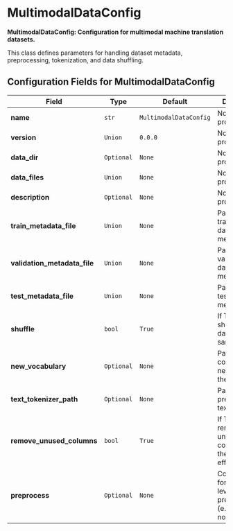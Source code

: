 # MultimodalDataConfig

<p>

**MultimodalDataConfig: Configuration for multimodal machine translation datasets.**

This class defines parameters for handling dataset metadata, preprocessing, 
tokenization, and data shuffling.</p>

<h2>Configuration Fields for MultimodalDataConfig</h2>
<table>
  <thead>
    <tr>
      <th>Field</th>
      <th>Type</th>
      <th>Default</th>
      <th>Description</th>
      <th>Extra Info</th>
    </tr>
  </thead>
  <tbody>
    <tr>
      <td><strong>name</strong></td>
      <td><code>str</code></td>
      <td><code>MultimodalDataConfig</code></td>
      <td>No description provided.</td>
      <td></td>
    </tr>
    <tr>
      <td><strong>version</strong></td>
      <td><code>Union</code></td>
      <td><code>0.0.0</code></td>
      <td>No description provided.</td>
      <td></td>
    </tr>
    <tr>
      <td><strong>data_dir</strong></td>
      <td><code>Optional</code></td>
      <td><code>None</code></td>
      <td>No description provided.</td>
      <td></td>
    </tr>
    <tr>
      <td><strong>data_files</strong></td>
      <td><code>Union</code></td>
      <td><code>None</code></td>
      <td>No description provided.</td>
      <td></td>
    </tr>
    <tr>
      <td><strong>description</strong></td>
      <td><code>Optional</code></td>
      <td><code>None</code></td>
      <td>No description provided.</td>
      <td></td>
    </tr>
    <tr>
      <td><strong>train_metadata_file</strong></td>
      <td><code>Union</code></td>
      <td><code>None</code></td>
      <td>Path to the training dataset metadata file.</td>
      <td></td>
    </tr>
    <tr>
      <td><strong>validation_metadata_file</strong></td>
      <td><code>Union</code></td>
      <td><code>None</code></td>
      <td>Path to the validation dataset metadata file.</td>
      <td></td>
    </tr>
    <tr>
      <td><strong>test_metadata_file</strong></td>
      <td><code>Union</code></td>
      <td><code>None</code></td>
      <td>Path to the test dataset metadata file.</td>
      <td></td>
    </tr>
    <tr>
      <td><strong>shuffle</strong></td>
      <td><code>bool</code></td>
      <td><code>True</code></td>
      <td>If True, shuffles the dataset samples.</td>
      <td></td>
    </tr>
    <tr>
      <td><strong>new_vocabulary</strong></td>
      <td><code>Optional</code></td>
      <td><code>None</code></td>
      <td>Path to a file containing new tokens for the tokenizer.</td>
      <td></td>
    </tr>
    <tr>
      <td><strong>text_tokenizer_path</strong></td>
      <td><code>Optional</code></td>
      <td><code>None</code></td>
      <td>Path to the pre-trained text tokenizer.</td>
      <td></td>
    </tr>
    <tr>
      <td><strong>remove_unused_columns</strong></td>
      <td><code>bool</code></td>
      <td><code>True</code></td>
      <td>If True, removes unused columns from the dataset for efficiency.</td>
      <td></td>
    </tr>
    <tr>
      <td><strong>preprocess</strong></td>
      <td><code>Optional</code></td>
      <td><code>None</code></td>
      <td>Configuration for dataset-level preprocessing (e.g., resizing, normalization).</td>
      <td>Check <a href="others/PreprocessArguments.md">PreprocessArguments documentation</a> to see which arguments are accepted.</td>
    </tr>
  </tbody>
</table>